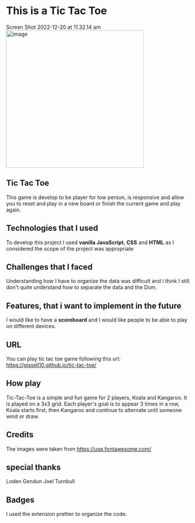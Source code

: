 # This is a Tic Tac Toe

Screen Shot 2022-12-20 at 11.32.14 am<img width="375" alt="image" src="https://user-images.githubusercontent.com/63778718/208554123-4fbfa43d-8f68-4e5a-9c9c-5196544899b1.png">








## Tic Tac Toe

This game is develop to be player for tow person, is responsive and allow you to reset and play in a new board or finish the current game and play again.

## Technologies that I used

To develop this project I used **vanilla JavaScript**, **CSS** and **HTML** as I considered the scope of the project was appropriate

## Challenges that I faced

Understanding how I have to organize the data was difficult and I think I still don't quite understand how to separate the data and the Dom.

## Features, that i want to implement in the future

I would like to have a **scoreboard** and I would like people to be able to play on different devices.

## URL

You can play tic tac toe game following this url: https://gissell10.github.io/tic-tac-toe/

## How play

Tic-Tac-Toe is a simple and fun game for 2 players, Koala and Kangaroo. It is played on a 3x3 grid. Each player's goal is to appear 3 times in a row, Koala starts first, then Kangaroo and continue to alternate until someone wind or draw.

## Credits

The images were taken from https://use.fontawesome.com/

## special thanks

Loden Gendun
Joel Turnbull

## Badges

I used the extension prettier to organize the code.
